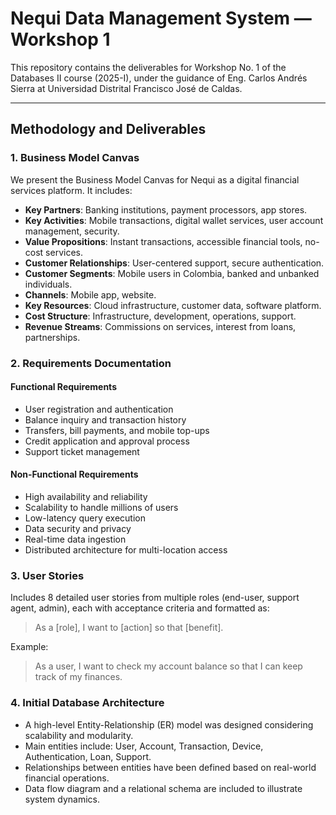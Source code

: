 # Nequi Data Management System — Workshop 1

This repository contains the deliverables for Workshop No. 1 of the Databases II course (2025-I), under the guidance of Eng. Carlos Andrés Sierra at Universidad Distrital Francisco José de Caldas.

---

## Methodology and Deliverables

### 1. Business Model Canvas

We present the Business Model Canvas for Nequi as a digital financial services platform. It includes:

- **Key Partners**: Banking institutions, payment processors, app stores.
- **Key Activities**: Mobile transactions, digital wallet services, user account management, security.
- **Value Propositions**: Instant transactions, accessible financial tools, no-cost services.
- **Customer Relationships**: User-centered support, secure authentication.
- **Customer Segments**: Mobile users in Colombia, banked and unbanked individuals.
- **Channels**: Mobile app, website.
- **Key Resources**: Cloud infrastructure, customer data, software platform.
- **Cost Structure**: Infrastructure, development, operations, support.
- **Revenue Streams**: Commissions on services, interest from loans, partnerships.

### 2. Requirements Documentation

#### Functional Requirements

- User registration and authentication
- Balance inquiry and transaction history
- Transfers, bill payments, and mobile top-ups
- Credit application and approval process
- Support ticket management

#### Non-Functional Requirements

- High availability and reliability
- Scalability to handle millions of users
- Low-latency query execution
- Data security and privacy
- Real-time data ingestion
- Distributed architecture for multi-location access

### 3. User Stories

Includes 8 detailed user stories from multiple roles (end-user, support agent, admin), each with acceptance criteria and formatted as:

> As a [role], I want to [action] so that [benefit].

Example:

> As a user, I want to check my account balance so that I can keep track of my finances.

### 4. Initial Database Architecture

- A high-level Entity-Relationship (ER) model was designed considering scalability and modularity.
- Main entities include: User, Account, Transaction, Device, Authentication, Loan, Support.
- Relationships between entities have been defined based on real-world financial operations.
- Data flow diagram and a relational schema are included to illustrate system dynamics.

